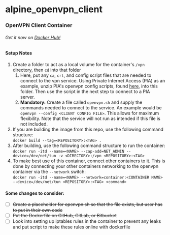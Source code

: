 # alpine_openvpn_client
### OpenVPN Client Container

###### Get it now on [Docker Hub!](https://hub.docker.com/r/jsayler/alpine_openvpn_client/)

#### Setup Notes

1. Create a folder to act as a local volume for the container's `/vpn` directory, then `cd` into that folder
	1. Here, put any `ca`, `crl`, and config script files that are needed to connect to the vpn service. Using Private Internet Access (PIA) as an example, unzip PIA's openvpn config scripts, found [here](https://www.privateinternetaccess.com/helpdesk/kb/articles/what-s-the-difference-between-the-ovpn-files), into this folder. Then use the script in the next step to connect to a PIA server.
	2. **Mandatory:** Create a file called `openvpn.sh` and supply the commands needed to connect to the service. An example would be `openvpn --config <CLIENT CONFIG FILE>`. This allows for maximum flexibility. Note that the service will not run as intended if this file is not included.
2. If you are building the image from this repo, use the following command structure:<br>`docker build --tag=<REPOSITORY>:<TAG> .`
3. After building, use the following command structure to run the container:<br>`docker run -itd --name=<NAME> --cap-add=NET_ADMIN --device=/dev/net/tun -v <DIRECTORY>:/vpn <REPOSITORY>:<TAG>`
4. To make best use of this container, connect other containers to it. This is done by connecting your other containers networking to the openvpn container via the `--network` switch:<br>`docker run -itd --name=<NAME> --network=container:<CONTAINER NAME> --device=/dev/net/tun <REPOSITORY>:<TAG> <command>`

#### Some changes to consider:
	
- [ ] ~~Create a placeholder for openvpn.sh so that the file exists, but user has to put in their own code~~
- [ ] ~~Put the Dockerfile on GitHub, GitLab, or Bitbucket~~
- [ ] Look into setting up iptables rules in the container to prevent any leaks and put script to make these rules online with dockerfile
